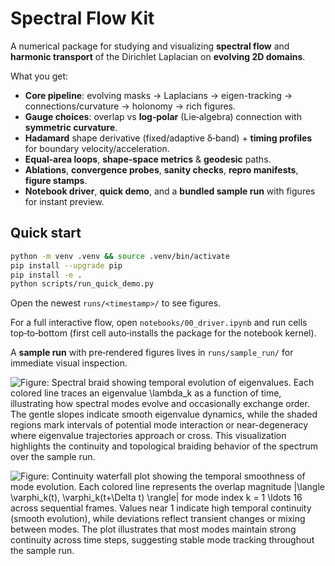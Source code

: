 
# Spectral Flow Kit

A numerical package for studying and visualizing **spectral flow** and **harmonic transport** of the Dirichlet Laplacian on **evolving 2D domains**.

What you get:
- **Core pipeline**: evolving masks → Laplacians → eigen-tracking → connections/curvature → holonomy → rich figures.
- **Gauge choices**: overlap vs **log‑polar** (Lie‑algebra) connection with **symmetric curvature**.
- **Hadamard** shape derivative (fixed/adaptive δ‑band) + **timing profiles** for boundary velocity/acceleration.
- **Equal‑area loops**, **shape‑space metrics** & **geodesic** paths.
- **Ablations**, **convergence probes**, **sanity checks**, **repro manifests**, **figure stamps**.
- **Notebook driver**, **quick demo**, and a **bundled sample run** with figures for instant preview.

## Quick start

```bash
python -m venv .venv && source .venv/bin/activate
pip install --upgrade pip
pip install -e .
python scripts/run_quick_demo.py
```

Open the newest `runs/<timestamp>/` to see figures.

For a full interactive flow, open `notebooks/00_driver.ipynb` and run cells top‑to‑bottom (first cell auto‑installs the package for the notebook kernel).

A **sample run** with pre‑rendered figures lives in `runs/sample_run/` for immediate visual inspection.

![Figure: Spectral braid showing temporal evolution of eigenvalues.
Each colored line traces an eigenvalue \lambda_k as a function of time, illustrating how spectral modes evolve and occasionally exchange order. The gentle slopes indicate smooth eigenvalue dynamics, while the shaded regions mark intervals of potential mode interaction or near-degeneracy where eigenvalue trajectories approach or cross. This visualization highlights the continuity and topological braiding behavior of the spectrum over the sample run.](image.png)

![Figure: Continuity waterfall plot showing the temporal smoothness of mode evolution.
Each colored line represents the overlap magnitude $|\langle \varphi_k(t), \varphi_k(t+\Delta t) \rangle|$ for mode index $k = 1 \ldots 16$ across sequential frames. Values near 1 indicate high temporal continuity (smooth evolution), while deviations reflect transient changes or mixing between modes. The plot illustrates that most modes maintain strong continuity across time steps, suggesting stable mode tracking throughout the sample run.](image-1.png)